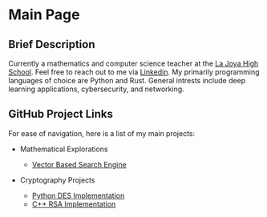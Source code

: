 # Main Page

## Brief Description

Currently a mathematics and computer science teacher at the [La Joya High School](https://ljhs.lajoyaisd.com/). Feel free to reach out to me via [Linkedin](https://www.linkedin.com/in/jose-ruben-espinoza/). My primarily programming languages of choice are Python and Rust. General intrests include deep learning applications, cybersecurity, and networking.

## GitHub Project Links
For ease of navigation, here is a list of my main projects:

- Mathematical Explorations
  - [Vector Based Search Engine](https://github.com/0x17io/optimized_SearchEngine)
  
  
- Cryptography Projects
  - [Python DES Implementation](https://github.com/0x17io/python_des_implementation)
  - [C++ RSA Implementation](https://github.com/0x17io/basic_rsa)

